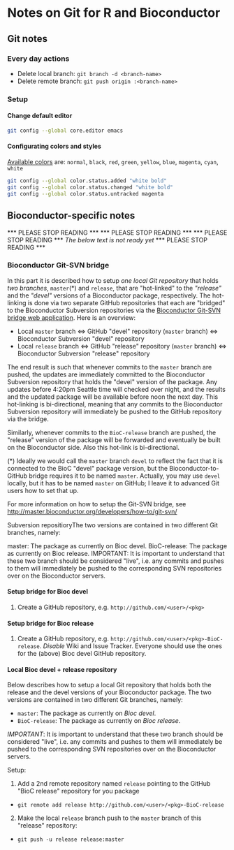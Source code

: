 # Notes on Git for R and Bioconductor

## Git notes

### Every day actions
* Delete local branch: `git branch -d <branch-name>`
* Delete remote branch: `git push origin :<branch-name>`

### Setup

#### Change default editor
```sh
git config --global core.editor emacs
```

#### Configurating colors and styles
[Available colors](http://sedodream.com/2012/05/05/GitCustomizingColorsForWindowsIncludingPoshgit.aspx) are: `normal`, `black`, `red`, `green`, `yellow`, `blue`, `magenta`, `cyan`, `white`

```sh
git config --global color.status.added "white bold"
git config --global color.status.changed "white bold"
git config --global color.status.untracked magenta
```


## Bioconductor-specific notes

*** PLEASE STOP READING ***
*** PLEASE STOP READING ***
*** PLEASE STOP READING ***
_The below text is not ready yet_
*** PLEASE STOP READING ***

### Bioconductor Git-SVN bridge
In this part it is described how to setup _one local Git repository_ that holds _two branches_, `master`(*) and `release`, that are "hot-linked" to the _"release"_ and the _"devel"_ versions of a Bioconductor package, respectively.  The hot-linking is done via two separate GitHub repositories that each are "bridged" to the Bioconductor Subversion repositories via the [Bioconductor Git-SVN bridge web application](https://gitsvn.bioconductor.org/).  Here is an overview:

* Local `master` branch <=> GitHub "devel" repository (`master` branch) <=> Bioconductor Subversion "devel" repository
* Local `release` branch <=> GitHub "release" repository (`master` branch) <=> Bioconductor Subversion "release" repository

The end result is such that whenever commits to the `master` branch are pushed, the updates are immediately committed to the Bioconductor Subversion repository that holds the "devel" version of the package.  Any updates before 4:20pm Seattle time will checked over night, and the results and the updated package will be available before noon the next day.  This hot-linking is bi-directional, meaning that any commits to the Bioconductor Subversion repository will immediately be pushed to the GitHub repository via the bridge.

Similarly, whenever commits to the `BioC-release` branch are pushed, the "release" version of the package will be forwarded and eventually be built on the Bioconductor side.  Also this hot-link is bi-directional.

(*) Ideally we would call the `master` branch `devel` to reflect the fact that it is connected to the BioC "devel" package version, but the Bioconductor-to-GitHub bridge requires it to be named `master`.  Actually, you may use `devel` locally, but it has to be named `master` on GitHub; I leave it to advanced Git users how to set that up.

For more information on how to setup the Git-SVN bridge, see http://master.bioconductor.org/developers/how-to/git-svn/



Subversion repositioryThe two versions are contained in two different Git branches, namely:

master: The package as currently on Bioc devel.
BioC-release: The package as currently on Bioc release.
IMPORTANT: It is important to understand that these two branch should be considered "live", i.e. any commits and pushes to them will immediately be pushed to the corresponding SVN repositories over on the Bioconductor servers.

#### Setup bridge for Bioc devel
1. Create a GitHub repository, e.g. `http://github.com/<user>/<pkg>`

#### Setup bridge for Bioc release
1. Create a GitHub repository, e.g. `http://github.com/<user>/<pkg>-BioC-release`.  _Disable_ Wiki and Issue Tracker. Everyone should use the ones for the (above) Bioc devel GitHub repository.

#### Local Bioc devel + release repository
Below describes how to setup a local Git repository that holds both the release and the devel versions of your Bioconductor package.  The two versions are contained in two different Git branches, namely:

* `master`: The package as currently on _Bioc devel_.
* `BioC-release`: The package as currently on _Bioc release_.

*IMPORTANT*: It is important to understand that these two branch should be considered "live", i.e. any commits and pushes to them will immediately be pushed to the corresponding SVN repositories over on the Bioconductor servers.

Setup:  

1. Add a 2nd remote repository named `release` pointing to the GitHub "BioC release" repository for you package
  - `git remote add release http://github.com/<user>/<pkg>-BioC-release`

2. Make the local `release` branch push to the `master` branch of this "release" repository:
  - `git push -u release release:master`


